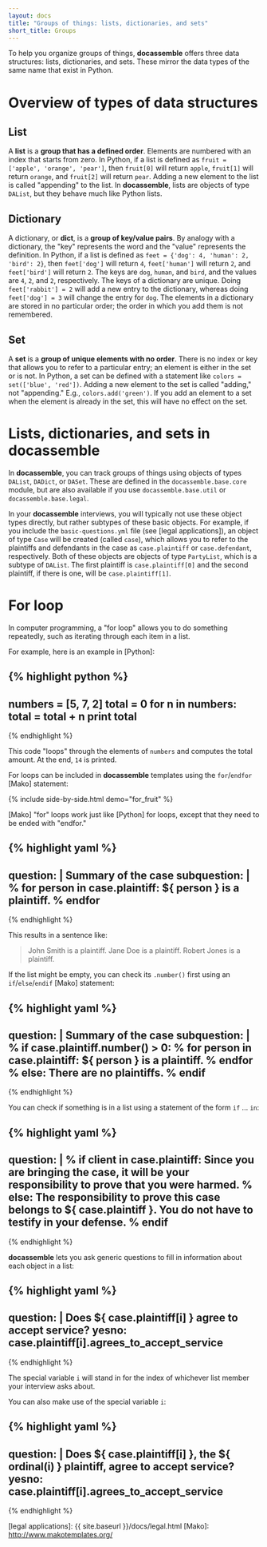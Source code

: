 ```yaml
---
layout: docs
title: "Groups of things: lists, dictionaries, and sets"
short_title: Groups
---
```


To help you organize groups of things, **docassemble** offers three
data structures: lists, dictionaries, and sets.  These mirror the data
types of the same name that exist in Python.

# Overview of types of data structures

## List

A **list** is a **group that has a defined order**.  Elements are
numbered with an index that starts from zero.  In Python, if a list is
defined as `fruit = ['apple', 'orange', 'pear']`, then `fruit[0]` will
return `apple`, `fruit[1]` will return `orange`, and `fruit[2]` will
return `pear`.  Adding a new element to the list is called "appending"
to the list.  In **docassemble**, lists are objects of type `DAList`,
but they behave much like Python lists.

## Dictionary

A dictionary, or **dict**, is a **group of key/value pairs**.  By
analogy with a dictionary, the "key" represents the word and the
"value" represents the definition.  In Python, if a list is defined as
`feet = {'dog': 4, 'human': 2, 'bird': 2}`, then `feet['dog']` will
return `4`, `feet['human']` will return `2`, and `feet['bird']` will
return `2`.  The keys are `dog`, `human`, and `bird`, and the values
are `4`, `2`, and `2`, respectively.  The keys of a dictionary are
unique.  Doing `feet['rabbit'] = 2` will add a new entry to the
dictionary, whereas doing `feet['dog'] = 3` will change the entry for
`dog`.  The elements in a dictionary are stored in no particular
order; the order in which you add them is not remembered.

## Set

A **set** is a **group of unique elements with no order**.  There is
no index or key that allows you to refer to a particular entry; an
element is either in the set or is not.  In Python, a set can be
defined with a statement like `colors = set(['blue', 'red'])`. Adding
a new element to the set is called "adding," not "appending."  E.g.,
`colors.add('green')`.  If you add an element to a set when the
element is already in the set, this will have no effect on the set.

# Lists, dictionaries, and sets in **docassemble**

In **docassemble**, you can track groups of things using objects of
types `DAList`, `DADict`, or `DASet`.  These are defined in the
`docassemble.base.core` module, but are also available if you use
`docassemble.base.util` or `docassemble.base.legal`.

In your **docassemble** interviews, you will typically not use these
object types directly, but rather subtypes of these basic objects.
For example, if you include the `basic-questions.yml` file (see
[legal applications]), an object of type `Case` will be created
(called `case`), which allows you to refer to the plaintiffs and
defendants in the case as `case.plaintiff` or `case.defendant`,
respectively.  Both of these objects are objects of type `PartyList`,
which is a subtype of `DAList`.  The first plaintiff is
`case.plaintiff[0]` and the second plaintiff, if there is one, will be
`case.plaintiff[1]`.

# For loop

In computer programming, a "for loop" allows you to do something
repeatedly, such as iterating through each item in a list.

For example, here is an example in [Python]:

{% highlight python %}
---
numbers = [5, 7, 2]
total = 0
for n in numbers:
    total = total + n
print total
---
{% endhighlight %}

This code "loops" through the elements of `numbers` and computes the
total amount.  At the end, `14` is printed.

For loops can be included in **docassemble** templates using the
`for`/`endfor` [Mako] statement:

{% include side-by-side.html demo="for_fruit" %}

[Mako] "for" loops work just like [Python] for loops, except that they
need to be ended with "endfor."

{% highlight yaml %}
---
question: |
  Summary of the case
subquestion: |
  % for person in case.plaintiff:
  ${ person } is a plaintiff.
  % endfor
---
{% endhighlight %}

This results in a sentence like:

> John Smith is a plaintiff. Jane Doe is a plaintiff. Robert Jones is
> a plaintiff.

If the list might be empty, you can check its `.number()` first using
an `if`/`else`/`endif` [Mako] statement:

{% highlight yaml %}
---
question: |
  Summary of the case
subquestion: |
  % if case.plaintiff.number() > 0:
  % for person in case.plaintiff:
  ${ person } is a plaintiff.
  % endfor
  % else:
  There are no plaintiffs.
  % endif
---
{% endhighlight %}

You can check if something is in a list using a statement of the form
`if` ... `in`:

{% highlight yaml %}
---
question: |
  % if client in case.plaintiff:
  Since you are bringing the case, it will be your responsibility to
  prove that you were harmed.
  % else:
  The responsibility to prove this case belongs to
  ${ case.plaintiff }.  You do not have to testify in your defense.
  % endif
---
{% endhighlight %}

**docassemble** lets you ask generic questions to fill in information
about each object in a list:

{% highlight yaml %}
---
question: |
  Does ${ case.plaintiff[i] } agree to accept service?
yesno: case.plaintiff[i].agrees_to_accept_service
---
{% endhighlight %}

The special variable `i` will stand in for the index of whichever list
member your interview asks about.

You can also make use of the special variable `i`:

{% highlight yaml %}
---
question: |
  Does ${ case.plaintiff[i] }, the ${ ordinal(i) } plaintiff,
  agree to accept service?
yesno: case.plaintiff[i].agrees_to_accept_service
---
{% endhighlight %}



[legal applications]: {{ site.baseurl }}/docs/legal.html
[Mako]: http://www.makotemplates.org/
